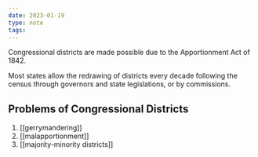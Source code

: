 ```yaml
---
date: 2023-01-19
type: note
tags:
---
```


Congressional districts are made possible due to the Apportionment Act of 1842.

Most states allow the redrawing of districts every decade following the census through governors and state legislations, or by commissions.

## Problems of Congressional Districts
1. [[gerrymandering]]
2. [[malapportionment]]
3. [[majority-minority districts]]
